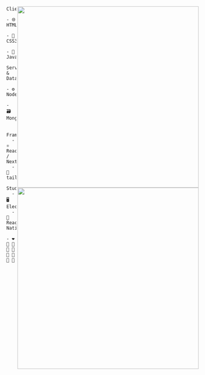 ##
<img align="right" src="https://github-readme-stats.vercel.app/api?username=aurora-d14s&show_icons=true&count_private=truehide=contribs,prs&theme=react" width="475" />

```
Client:
   - 🌐 HTML5
   - 🌈 CSS3
   - 🧠 JavaScript
```
```
Server & Database:
    - ⚙️ Node.js
    - 🗃️ MongoDB
```
##
<img align="right" src="https://github-readme-stats.vercel.app/api/top-langs/?username=aurora-d14s&layout=compact&theme=react"  width="475" />

```
Frameworks/Libs
  - ⚛️ React / Next.js
  - 🎨 tailwindCSS
```

```
Studying:
  - 🖥️ Electron 
  - 📱 React Native
```

```
- ❤️ 🧡 💛 💚 💙 💜 🤎 🖤 🤍
```
